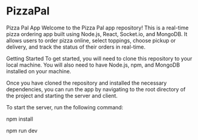 # PizzaPal

Pizza Pal App
Welcome to the Pizza Pal app repository! This is a real-time pizza ordering app built using Node.js, React, Socket.io, and MongoDB. It allows users to order pizza online, select toppings, choose pickup or delivery, and track the status of their orders in real-time.

Getting Started
To get started, you will need to clone this repository to your local machine. You will also need to have Node.js, npm, and MongoDB installed on your machine.

Once you have cloned the repository and installed the necessary dependencies, you can run the app by navigating to the root directory of the project and starting the server and client.

To start the server, run the following command:

npm install


npm run dev
